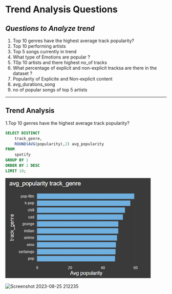 
# Trend Analysis Questions 
## _Questions to Analyze trend_

1. Top 10 genres have the highest average track popularity?
2. Top 10 performing artists 
3. Top 5 songs currently in trend
4. What type of Emotions are popular ?
5. T0p 10 artists and there highest no_of tracks
6. What percentage of explicit and non-explicit tracksa are there in the dataset ?
7. Popularity of Explicite and Non-explicit content
8. avg_durations_song
9. no of popular songs of top 5 artists

--------------------------------------------------------------------------------------------------------------------------------------------------------------------------------
## Trend Analysis
1.Top 10 genres have the highest average track popularity?

```SQL
SELECT DISTINCT
    track_genre,
    ROUND(AVG(popularity),2) avg_popularity
FROM 
    spotify
GROUP BY 1
ORDER BY 2 DESC
LIMIT 10;
```

![](https://github.com/SRG69/Spotify-database/blob/main/insigt_png/avg_popularity%20track%20genre.png)



![Screenshot 2023-08-25 212235](https://github.com/SRG69/Spotify-database/assets/131379055/21463d05-d6e6-4612-8bcd-4d8980abddfa)




